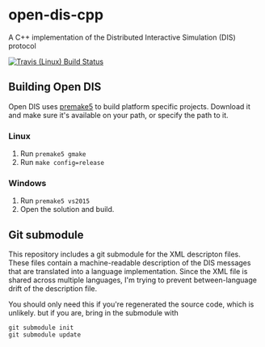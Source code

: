 # open-dis-cpp
A C++ implementation of the Distributed Interactive Simulation (DIS) protocol

[![Travis (Linux) Build Status](https://travis-ci.org/open-dis/open-dis-cpp.svg?branch=master)](https://travis-ci.org/open-dis/open-dis-cpp)

## Building Open DIS

Open DIS uses [premake5](http://premake.github.io/) to build platform specific projects. Download it and make sure it's available on your path, or specify the path to it.

### Linux

1. Run `premake5 gmake`
1. Run `make config=release`

### Windows

1. Run `premake5 vs2015`
1. Open the solution and build.

## Git submodule
This repository includes a git submodule for the XML descripton files. These
files contain a machine-readable description of the DIS messages that are 
translated into a language implementation. Since the XML file is shared across
multiple languages, I'm trying to prevent between-language drift of the description
file.

You should only need this if you're regenerated the source code, which is unlikely.
but if you are, bring in the submodule with

~~~~
git submodule init
git submodule update
~~~~
